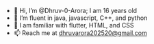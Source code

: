 - 👋 Hi, I’m @Dhruv-0-Arora; I am 16 years old
- 👀 I’m fluent in java, javascript, C++, and python
- 🌱 I am familiar with flutter, HTML, and CSS
- 📫 Reach me at dhruvarora202520@gmail.com

<!---
Dhruv-0-Arora/Dhruv-0-Arora is a ✨ special ✨ repository because its `README.md` (this file) appears on your GitHub profile.
You can click the Preview link to take a look at your changes.
--->
